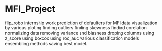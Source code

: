# MFI_Project
flip_robo internship work
prediction of defaulters for MFI
data visualization by various ploting
finding outliers
finding skewness
findind corelation
normalizing data
removing variance and biasness
droping columns using z_score
using boxcox
using roc_auc
various classification models
ensembling methods
saving best model.
